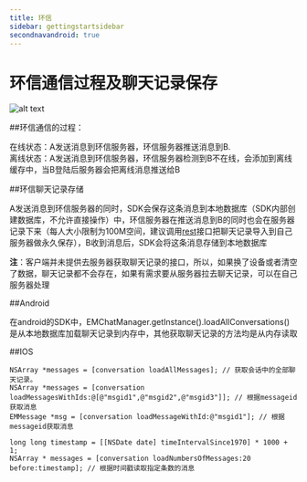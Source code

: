 ```yaml
---
title: 环信
sidebar: gettingstartsidebar
secondnavandroid: true
---
```


# 环信通信过程及聊天记录保存

![alt text](/tree.png "Title")

##环信通信的过程：

在线状态：A发送消息到环信服务器，环信服务器推送消息到B.<br>
离线状态：A发送消息到环信服务器，环信服务器检测到B不在线，会添加到离线缓存中，当B登陆后服务器会把离线消息推送给B

##环信聊天记录存储

A发送消息到环信服务器的同时，SDK会保存这条消息到本地数据库（SDK内部创建数据库，不允许直接操作）中，环信服务器在推送消息到B的同时也会在服务器记录下来（每人大小限制为100M空间，建议调用[rest](http://www.easemob.com/docs/rest/chatmessage/)接口把聊天记录导入到自己服务器做永久保存），B收到消息后，SDK会将这条消息存储到本地数据库

**注**：客户端并未提供去服务器获取聊天记录的接口，所以，如果换了设备或者清空了数据，聊天记录都不会存在，如果有需求要从服务器拉去聊天记录，可以在自己服务器处理


##Android

在android的SDK中，EMChatManager.getInstance().loadAllConversations()是从本地数据库加载聊天记录到内存中，其他获取聊天记录的方法均是从内存读取

##IOS

	NSArray *messages = [conversation loadAllMessages]; // 获取会话中的全部聊天记录。
    NSArray *messages = [conversation loadMessagesWithIds:@[@"msgid1",@"msgid2",@"msgid3"]]; // 根据messageid获取消息
    EMMessage *msg = [conversation loadMessageWithId:@"msgid1"]; // 根据messageid获取消息
    
    long long timestamp = [[NSDate date] timeIntervalSince1970] * 1000 + 1;
    NSArray * messages = [conversation loadNumbersOfMessages:20 before:timestamp]; // 根据时间戳读取指定条数的消息
